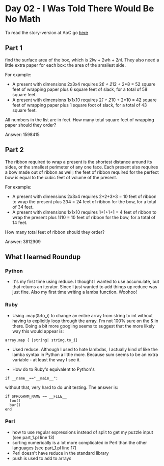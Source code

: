 # Day 02 - I Was Told There Would Be No Math

To read the story-version at AoC go [here](https://adventofcode.com/2015/day/2)

## Part 1

find the surface area of the box, which is 2*l*w + 2*w*h + 2*h*l. They also need a little extra paper for each box: the area of the smallest side.

For example:

- A present with dimensions 2x3x4 requires 2*6 + 2*12 + 2*8 = 52 square feet of wrapping paper plus 6 square feet of slack, for a total of 58 square feet.
- A present with dimensions 1x1x10 requires 2*1 + 2*10 + 2*10 = 42 square feet of wrapping paper plus 1 square foot of slack, for a total of 43 square feet.

All numbers in the list are in feet. How many total square feet of wrapping paper should they order?

Answer: 1598415


## Part 2

The ribbon required to wrap a present is the shortest distance around its sides, or the smallest perimeter of any one face. Each present also requires a bow made out of ribbon as well; the feet of ribbon required for the perfect bow is equal to the cubic feet of volume of the present.

For example:

- A present with dimensions 2x3x4 requires 2+2+3+3 = 10 feet of ribbon to wrap the present plus 2*3*4 = 24 feet of ribbon for the bow, for a total of 34 feet.
- A present with dimensions 1x1x10 requires 1+1+1+1 = 4 feet of ribbon to wrap the present plus 1*1*10 = 10 feet of ribbon for the bow, for a total of 14 feet.

How many total feet of ribbon should they order?

Answer: 3812909

## What I learned Roundup

### Python

- It's my first time using reduce. I thought I wanted to use accumulate, but that returns an iterator. Since I just wanted to add things up reduce was just fine. Also my first time writing a lamba function. Woohoo!

### Ruby

- Using .map(&:to_i) to change an entire array from string to int without having to explicitly loop through the array. I'm not 100% sure on the & in there. Doing a bit more googling seems to suggest that the more likely way this would appear is:

```
array.map { |string| string.to_i}
```

- Used reduce. Although I used to hate lambdas, I actually kind of like the lamba syntax in Python a little more. Because sum seems to be an extra variable - at least the way I see it. 

- How do to Ruby's equivalent to Python's 

```
if __name__=="__main__":
```
without that, very hard to do unit testing. The answer is:

```
if $PROGRAM_NAME == __FILE__
  foo()
  bar()
end 
```
### Perl

- how to use regular expressions instead of split to get my puzzle input (see part_1.pl line 13)
- sorting numerically is a lot more complicated in Perl than the other languages (see part_1.pl line 17)
- Perl doesn't have reduce in the standard library
- push is used to add to arrays